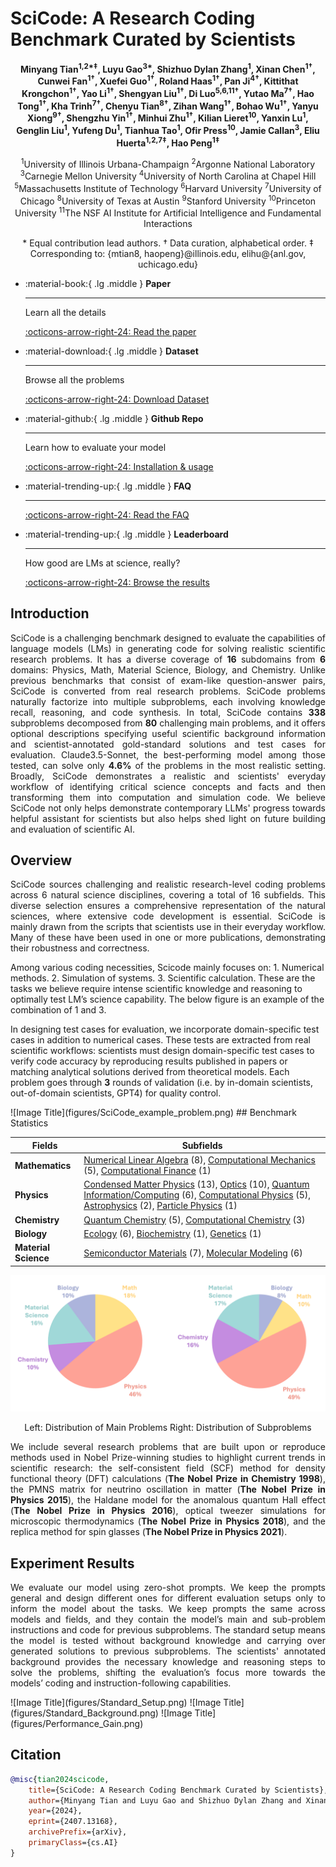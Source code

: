 # SciCode: A Research Coding Benchmark Curated by Scientists

<p align="center">
<strong>Minyang Tian<sup>1,2*‡</sup>, Luyu Gao<sup>3*</sup>, Shizhuo Dylan Zhang<sup>1</sup>, Xinan Chen<sup>1†</sup>, Cunwei Fan<sup>1†</sup>, Xuefei Guo<sup>1†</sup>, Roland Haas<sup>1†</sup>, Pan Ji<sup>4†</sup>, Kittithat Krongchon<sup>1†</sup>, Yao Li<sup>1†</sup>, Shengyan Liu<sup>1†</sup>, Di Luo<sup>5,6,11†</sup>, Yutao Ma<sup>7†</sup>, Hao Tong<sup>1†</sup>, Kha Trinh<sup>7†</sup>, Chenyu Tian<sup>8†</sup>, Zihan Wang<sup>1†</sup>, Bohao Wu<sup>1†</sup>, Yanyu Xiong<sup>9†</sup>, Shengzhu Yin<sup>1†</sup>, Minhui Zhu<sup>1†</sup>, Kilian Lieret<sup>10</sup>, Yanxin Lu<sup>1</sup>, Genglin Liu<sup>1</sup>, Yufeng Du<sup>1</sup>, Tianhua Tao<sup>1</sup>, Ofir Press<sup>10</sup>, Jamie Callan<sup>3</sup>, Eliu Huerta<sup>1,2,7‡</sup>, Hao Peng<sup>1‡</sup></strong>
</p>

<p align="center">
<sup>1</sup>University of Illinois Urbana-Champaign  
<sup>2</sup>Argonne National Laboratory  
<sup>3</sup>Carnegie Mellon University  
<sup>4</sup>University of North Carolina at Chapel Hill  
<sup>5</sup>Massachusetts Institute of Technology  
<sup>6</sup>Harvard University  
<sup>7</sup>University of Chicago  
<sup>8</sup>University of Texas at Austin  
<sup>9</sup>Stanford University  
<sup>10</sup>Princeton University  
<sup>11</sup>The NSF AI Institute for Artificial Intelligence and Fundamental Interactions  
</p>

<p align="center">
* Equal contribution lead authors. † Data curation, alphabetical order.
‡ Corresponding to: {mtian8, haopeng}@illinois.edu, elihu@{anl.gov, uchicago.edu}
</p>


<div class="grid cards" markdown>

-   :material-book:{ .lg .middle } __Paper__

    ---

    Learn all the details

    [:octicons-arrow-right-24: Read the paper](https://arxiv.org/abs/2407.13168)

-   :material-download:{ .lg .middle } __Dataset__

    ---

    Browse all the problems

    [:octicons-arrow-right-24: Download Dataset](https://raw.githubusercontent.com/scicode-bench/scicode-bench.github.io/main/data/data.zip)


-   :material-github:{ .lg .middle } __Github Repo__

    ---

    Learn how to evaluate your model

    [:octicons-arrow-right-24: Installation & usage](https://github.com/scicode-bench/SciCode)

-   :material-trending-up:{ .lg .middle } __FAQ__

    ---

    [:octicons-arrow-right-24: Read the FAQ](faq.md)

-   :material-trending-up:{ .lg .middle } __Leaderboard__

    ---

    How good are LMs at science, really?

    [:octicons-arrow-right-24: Browse the results](leaderboard.md)

</div>

    

## Introduction
<p align="justify">
SciCode is a challenging benchmark designed to evaluate the capabilities of language models (LMs) in generating code for solving realistic scientific research problems. It has a diverse coverage of <b>16</b> subdomains from <b>6</b> domains: Physics, Math, Material Science, Biology, and Chemistry. Unlike previous benchmarks that consist of exam-like question-answer pairs, SciCode is converted from real research problems. SciCode problems naturally factorize into multiple subproblems, each involving knowledge recall, reasoning, and code synthesis. In total, SciCode contains <b>338</b> subproblems decomposed from <b>80</b> challenging main problems, and it offers optional descriptions specifying useful scientific background information and scientist-annotated gold-standard solutions and test cases for evaluation. Claude3.5-Sonnet, the best-performing model among those tested, can solve only <b>4.6%</b> of the problems in the most realistic setting. Broadly, SciCode demonstrates a realistic and scientists' everyday workflow of identifying critical science concepts and facts and then transforming them into computation and simulation code. We believe SciCode not only helps demonstrate contemporary LLMs' progress towards helpful assistant for scientists but also helps shed light on future building and evaluation of scientific AI.
</p>


## Overview
<p align="justify">
SciCode sources challenging and realistic research-level coding problems across 6 natural science disciplines, covering a total of 16 subfields. This diverse selection ensures a comprehensive representation of the natural sciences, where extensive code development is essential. SciCode is mainly drawn from the scripts that scientists use in their everyday workflow. Many of these have been used in one or more publications, demonstrating their robustness and correctness.

Among various coding necessities, Scicode mainly focuses on: 1. Numerical methods. 2. Simulation of systems. 3. Scientific calculation. These are the tasks we believe require intense scientific knowledge and reasoning to optimally test LM’s science capability. The below figure is an example of the combination of 1 and 3.

In designing test cases for evaluation, we incorporate domain-specific test cases in addition to numerical cases. These tests are extracted from real scientific workflows: scientists must design domain-specific test cases to verify code accuracy by reproducing results published in papers or matching analytical solutions derived from theoretical models. Each problem goes through <b>3</b> rounds of validation (i.e. by in-domain scientists, out-of-domain scientists, GPT4) for quality control.
</p>
![Image Title](figures/SciCode_example_problem.png)
## Benchmark Statistics

| <b>Fields</b>           | <b>Subfields</b>                                                                                                 |
|----------------------|---------------------------------------------------------------------------------------------------------------|
| <b>Mathematics</b>      | [Numerical Linear Algebra](problems.md#numerical-linear-algebra) (8), [Computational Mechanics](problems.md#computational-mechanics) (5), [Computational Finance](problems.md#computational-finance) (1) |
| <b>Physics</b>          | [Condensed Matter Physics](problems.md#condensed-matter-physics) (13), [Optics](problems.md#optics) (10), [Quantum Information/Computing](problems.md#quantum-informationcomputing) (6), [Computational Physics](problems.md#computational-physics) (5), [Astrophysics](problems.md#astrophysics) (2), [Particle Physics](problems.md#particle-physics) (1) |
| <b>Chemistry</b>        | [Quantum Chemistry](problems.md#quantum-chemistry) (5), [Computational Chemistry](problems.md#computational-chemistry) (3)          |
| <b>Biology</b>          | [Ecology](problems.md#ecology) (6), [Biochemistry](problems.md#biochemistry) (1), [Genetics](problems.md#genetics) (1)                         |
| <b>Material Science</b> | [Semiconductor Materials](problems.md#semiconductor-materials) (7), [Molecular Modeling](problems.md#molecular-modeling) (6)       |

![Image Title](figures/SciCode_chart.png)
<p style="text-align: center;">Left: Distribution of Main Problems   Right: Distribution of Subproblems</p>

<p align="justify">
We include several research problems that are built upon or reproduce methods used in Nobel Prize-winning studies to highlight current trends in scientific research: the self-consistent field (SCF) method for density functional theory (DFT) calculations (<b>The Nobel Prize in Chemistry 1998</b>), the PMNS matrix for neutrino oscillation in matter (<b>The Nobel Prize in Physics 2015</b>), the Haldane model for the anomalous quantum Hall effect (<b>The Nobel Prize in Physics 2016</b>), optical tweezer simulations for microscopic thermodynamics (<b>The Nobel Prize in Physics 2018</b>), and the replica method for spin glasses (<b>The Nobel Prize in Physics 2021</b>).
</p>

## Experiment Results
<p align="justify">
We evaluate our model using zero-shot prompts. We keep the prompts general and design different ones for different evaluation setups only to inform the model about the tasks. We keep prompts the same across models and fields, and they contain the model’s main and sub-problem instructions and code for previous subproblems. The standard setup means the model is tested without background knowledge and carrying over generated solutions to previous subproblems. The scientists' annotated background provides the necessary knowledge and reasoning steps to solve the problems, shifting the evaluation’s focus more towards the models’ coding and instruction-following capabilities.
</p>
![Image Title](figures/Standard_Setup.png)
![Image Title](figures/Standard_Background.png)
![Image Title](figures/Performance_Gain.png)

## Citation
```bibtex
@misc{tian2024scicode,
    title={SciCode: A Research Coding Benchmark Curated by Scientists},
    author={Minyang Tian and Luyu Gao and Shizhuo Dylan Zhang and Xinan Chen and Cunwei Fan and Xuefei Guo and Roland Haas and Pan Ji and Kittithat Krongchon and Yao Li and Shengyan Liu and Di Luo and Yutao Ma and Hao Tong and Kha Trinh and Chenyu Tian and Zihan Wang and Bohao Wu and Yanyu Xiong and Shengzhu Yin and Minhui Zhu and Kilian Lieret and Yanxin Lu and Genglin Liu and Yufeng Du and Tianhua Tao and Ofir Press and Jamie Callan and Eliu Huerta and Hao Peng},
    year={2024},
    eprint={2407.13168},
    archivePrefix={arXiv},
    primaryClass={cs.AI}
}
```

